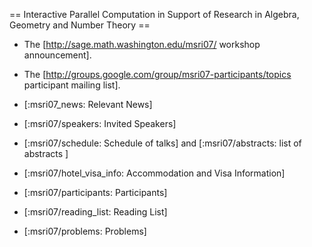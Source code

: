 == Interactive Parallel Computation in Support of Research in Algebra, Geometry and Number Theory ==


   * The [http://sage.math.washington.edu/msri07/ workshop announcement]. 

   * The [http://groups.google.com/group/msri07-participants/topics participant mailing list].

   * [:msri07_news: Relevant News]

   * [:msri07/speakers: Invited Speakers]

   * [:msri07/schedule: Schedule of talks] and [:msri07/abstracts: list of abstracts ]

   * [:msri07/hotel_visa_info: Accommodation and Visa Information]

   * [:msri07/participants: Participants]

   * [:msri07/reading_list: Reading List]

   * [:msri07/problems: Problems]
